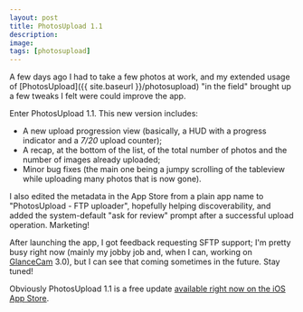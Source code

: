 ```yaml
---
layout: post
title: PhotosUpload 1.1
description:
image:
tags: [photosupload]
---
```

A few days ago I had to take a few photos at work, and my extended usage of [PhotosUpload]({{ site.baseurl }}/photosupload) "in the field" brought up a few tweaks I felt were could improve the app.

Enter PhotosUpload 1.1. This new version includes:
- A new upload progression view (basically, a HUD with a progress indicator and a *7/20* upload counter);
- A recap, at the bottom of the list, of the total number of photos and the number of images already uploaded;
- Minor bug fixes (the main one being a jumpy scrolling of the tableview while uploading many photos that is now gone).

I also edited the metadata in the App Store from a plain app name to "PhotosUpload - FTP uploader", hopefully helping discoverability, and added the system-default "ask for review" prompt after a successful upload operation. Marketing!

After launching the app, I got feedback requesting SFTP support; I'm pretty busy right now (mainly my jobby job and, when I can, working on [GlanceCam](https://itunes.apple.com/us/app/glancecam-ip-webcam-viewer/id1360797896?l=it&ls=1&mt=12) 3.0), but I can see that coming sometimes in the future. Stay tuned!

Obviously PhotosUpload 1.1 is a free update [available right now on the iOS App Store](https://apps.apple.com/us/app/photosupload/id1441656535).